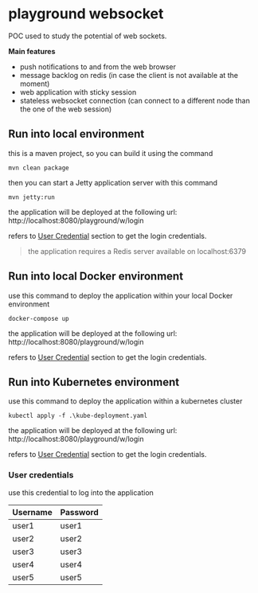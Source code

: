 # playground websocket
POC used to study the potential of web sockets.

**Main features**
- push notifications to and from the web browser
- message backlog on redis (in case the client is not available at the moment)
- web application with sticky session
- stateless websocket connection (can connect to a different node than the one of the web session)

## Run into local environment
this is a maven project, so you can build it using the command
```
mvn clean package
```
then you can start a Jetty application server with this command
```
mvn jetty:run
```
the application will be deployed at the following url: http://localhost:8080/playground/w/login

refers to [User Credential](#user-credentials) section to get the login credentials.

> the application requires a Redis server available on localhost:6379 

## Run into local Docker environment
use this command to deploy the application within your local Docker environment
```
docker-compose up
```
the application will be deployed at the following url: http://localhost:8080/playground/w/login

refers to [User Credential](#user-credentials) section to get the login credentials.

## Run into Kubernetes environment
use this command to deploy the application within a kubernetes cluster

```
kubectl apply -f .\kube-deployment.yaml    
```
the application will be deployed at the following url: http://localhost:8080/playground/w/login

refers to [User Credential](#user-credentials) section to get the login credentials.

### User credentials
use this credential to log into the application

| Username | Password |
|----------|----------|
| user1    | user1    |
| user2    | user2    |
| user3    | user3    |
| user4    | user4    |
| user5    | user5    |
